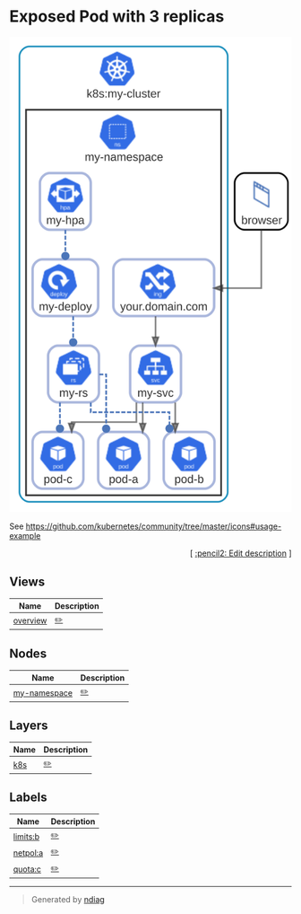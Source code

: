 # Exposed Pod with 3 replicas

![view](view-overview.svg)

See https://github.com/kubernetes/community/tree/master/icons#usage-example


<p align="right">
  [ <a href="../input/ndiag.descriptions/_index.md">:pencil2: Edit description</a> ]
</p>


## Views

| Name | Description |
| --- | --- |
| [overview](view-overview.md) | <a href="../input/ndiag.descriptions/_view-overview.md">:pencil2:</a> |

## Nodes

| Name | Description |
| --- | --- |
| [my-namespace](node-my-namespace.md) | <a href="../input/ndiag.descriptions/_node-my-namespace.md">:pencil2:</a> |

## Layers

| Name | Description |
| --- | --- |
| [k8s](layer-k8s.md) | <a href="../input/ndiag.descriptions/_layer-k8s.md">:pencil2:</a> |

## Labels

| Name | Description |
| --- | --- |
| [limits:b](label-limits_b.md) | <a href="../input/ndiag.descriptions/_label-limits_b.md">:pencil2:</a> |
| [netpol:a](label-netpol_a.md) | <a href="../input/ndiag.descriptions/_label-netpol_a.md">:pencil2:</a> |
| [quota:c](label-quota_c.md) | <a href="../input/ndiag.descriptions/_label-quota_c.md">:pencil2:</a> |

---

> Generated by [ndiag](https://github.com/k1LoW/ndiag)
